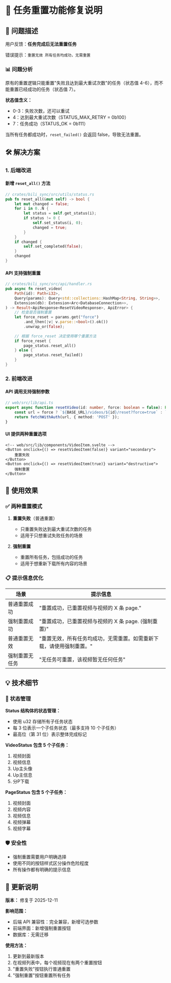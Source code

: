 # 🔧 任务重置功能修复说明

## 🎯 问题描述

用户反馈：**任务完成后无法重置任务**

错误提示：`重置无效 所有任务均成功，无需重置`

### 📊 问题分析

原有的重置逻辑只能重置"失败且达到最大重试次数"的任务（状态值 4-6），而不能重置已经成功的任务（状态值 7）。

**状态值含义：**
- 0-3：失败次数，还可以重试
- 4：达到最大重试次数（STATUS_MAX_RETRY = 0b100）
- 7：任务成功（STATUS_OK = 0b111）

当所有任务都成功时，`reset_failed()` 会返回 false，导致无法重置。

## 🛠️ 解决方案

### 1. 后端改进

#### 新增 `reset_all()` 方法
```rust
// crates/bili_sync/src/utils/status.rs
pub fn reset_all(&mut self) -> bool {
    let mut changed = false;
    for i in 0..N {
        let status = self.get_status(i);
        if status != 0 {
            self.set_status(i, 0);
            changed = true;
        }
    }
    if changed {
        self.set_completed(false);
    }
    changed
}
```

#### API 支持强制重置
```rust
// crates/bili_sync/src/api/handler.rs
pub async fn reset_video(
    Path(id): Path<i32>,
    Query(params): Query<std::collections::HashMap<String, String>>,
    Extension(db): Extension<Arc<DatabaseConnection>>,
) -> Result<ApiResponse<ResetVideoResponse>, ApiError> {
    // 检查是否强制重置
    let force_reset = params.get("force")
        .and_then(|v| v.parse::<bool>().ok())
        .unwrap_or(false);
    
    // 根据 force_reset 决定使用哪个重置方法
    if force_reset {
        page_status.reset_all()
    } else {
        page_status.reset_failed()
    }
}
```

### 2. 前端改进

#### API 调用支持强制参数
```typescript
// web/src/lib/api.ts
export async function resetVideo(id: number, force: boolean = false): Promise<ResetVideoResponse> {
    const url = force ? `${BASE_URL}/videos/${id}/reset?force=true` : `${BASE_URL}/videos/${id}/reset`;
    return fetchWithAuth(url, { method: 'POST' });
}
```

#### UI 提供两种重置选项
```svelte
<!-- web/src/lib/components/VideoItem.svelte -->
<Button onclick={() => resetVideoItem(false)} variant="secondary">
    重置失败
</Button>
<Button onclick={() => resetVideoItem(true)} variant="destructive">
    强制重置
</Button>
```

## 🎉 使用效果

### ✅ 两种重置模式

1. **重置失败**（普通重置）
   - 只重置失败达到最大重试次数的任务
   - 适用于只想重试失败任务的场景

2. **强制重置**
   - 重置所有任务，包括成功的任务
   - 适用于想重新下载所有内容的场景

### 📋 提示信息优化

| 场景 | 提示信息 |
|------|----------|
| 普通重置成功 | "重置成功，已重置视频与视频的 X 条 page." |
| 强制重置成功 | "重置成功，已重置视频与视频的 X 条 page. (强制重置)" |
| 普通重置无效 | "重置无效，所有任务均成功，无需重置。如需重新下载，请使用强制重置。" |
| 强制重置无任务 | "无任务可重置，该视频暂无任何任务" |

## 💡 技术细节

### 🔧 状态管理

**Status 结构体的状态管理：**
- 使用 u32 存储所有子任务状态
- 每 3 位表示一个子任务状态（最多支持 10 个子任务）
- 最高位（第 31 位）表示整体完成标记

**VideoStatus 包含 5 个子任务：**
1. 视频封面
2. 视频信息
3. Up主头像
4. Up主信息
5. 分P下载

**PageStatus 包含 5 个子任务：**
1. 视频封面
2. 视频内容
3. 视频信息
4. 视频弹幕
5. 视频字幕

### 🛡️ 安全性

- 强制重置需要用户明确选择
- 使用不同的按钮样式区分操作危险程度
- 所有操作都有明确的提示信息

## 🚀 更新说明

**版本：** 修复于 2025-12-11

**影响范围：**
- 后端 API 兼容性：完全兼容，新增可选参数
- 前端界面：新增强制重置按钮
- 数据库：无需迁移

**使用方法：**
1. 更新到最新版本
2. 在视频列表中，每个视频现在有两个重置按钮
3. "重置失败"按钮执行普通重置
4. "强制重置"按钮重置所有任务 
